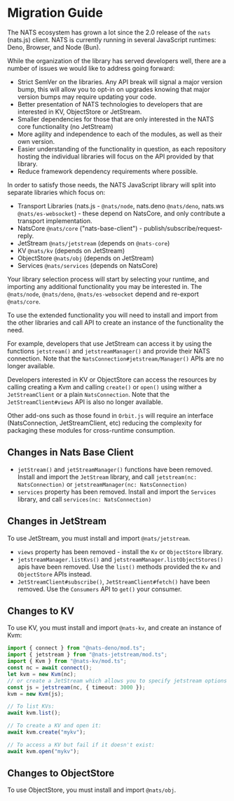 # Migration Guide

The NATS ecosystem has grown a lot since the 2.0 release of the `nats` (nats.js)
client. NATS is currently running in several JavaScript runtimes: Deno, Browser,
and Node (Bun).

While the organization of the library has served developers well, there are a
number of issues we would like to address going forward:

- Strict SemVer on the libraries. Any API break will signal a major version
  bump, this will allow you to opt-in on upgrades knowing that major version
  bumps may require updating your code.
- Better presentation of NATS technologies to developers that are interested in
  KV, ObjectStore or JetStream.
- Smaller dependencies for those that are only interested in the NATS core
  functionality (no JetStream)
- More agility and independence to each of the modules, as well as their own
  version.
- Easier understanding of the functionality in question, as each repository
  hosting the individual libraries will focus on the API provided by that
  library.
- Reduce framework dependency requirements where possible.

In order to satisfy those needs, the NATS JavaScript library will split into
separate libraries which focus on:

- Transport Libraries (nats.js - `@nats/node`, nats.deno `@nats/deno`, nats.ws
  `@nats/es-websocket`) - these depend on NatsCore, and only contribute a
  transport implementation.
- NatsCore `@nats/core` ("nats-base-client") - publish/subscribe/request-reply.
- JetStream `@nats/jetstream` (depends on `@nats-core`)
- KV `@nats/kv` (depends on JetStream)
- ObjectStore `@nats/obj` (depends on JetStream)
- Services `@nats/services` (depends on NatsCore)

Your library selection process will start by selecting your runtime, and
importing any additional functionality you may be interested in. The
`@nats/node`, `@nats/deno`, `@nats/es-websocket` depend and re-export
`@nats/core`.

To use the extended functionality you will need to install and import from the
other libraries and call API to create an instance of the functionality the
need.

For example, developers that use JetStream can access it by using the functions
`jetstream()` and `jetstreamManager()` and provide their NATS connection. Note
that the `NatsConnection#jetstream/Manager()` APIs are no longer available.

Developers interested in KV or ObjectStore can access the resources by calling
creating a Kvm and calling `create()` or `open()` using wither a
`JetStreamClient` or a plain `NatsConnection`. Note that the
`JetStreamClient#views` API is also no longer available.

Other add-ons such as those found in `Orbit.js` will require an interface
(NatsConnection, JetStreamClient, etc) reducing the complexity for packaging
these modules for cross-runtime consumption.

## Changes in Nats Base Client

- `jetStream()` and `jetStreamManager()` functions have been removed. Install
  and import the `JetStream` library, and call `jetstream(nc: NatsConnection)`
  or `jetstreamManager(nc: NatsConnection)`
- `services` property has been removed. Install and import the `Services`
  library, and call `services(nc: NatsConnection)`

## Changes in JetStream

To use JetStream, you must install and import `@nats/jetstream`.

- `views` property has been removed - install the `Kv` or `ObjectStore` library.
- `jetstreamManager.listKvs()` and `jetstreamManager.listObjectStores()` apis
  have been removed. Use the `list()` methods provided the `Kv` and
  `ObjectStore` APIs instead.
- `JetStreamClient#subscribe()`, `JetStreamClient#fetch()` have been removed.
  Use the `Consumers` API to `get()` your consumer.

## Changes to KV

To use KV, you must install and import `@nats-kv`, and create an instance of
Kvm:

```typescript
import { connect } from "@nats-deno/mod.ts";
import { jetstream } from "@nats-jetstream/mod.ts";
import { Kvm } from "@nats-kv/mod.ts";
const nc = await connect();
let kvm = new Kvm(nc);
// or create a JetStream which allows you to specify jetstream options
const js = jetstream(nc, { timeout: 3000 });
kvm = new Kvm(js);

// To list KVs:
await kvm.list();

// To create a KV and open it:
await kvm.create("mykv");

// To access a KV but fail if it doesn't exist:
await kvm.open("mykv");
```

## Changes to ObjectStore

To use ObjectStore, you must install and import `@nats/obj`.
